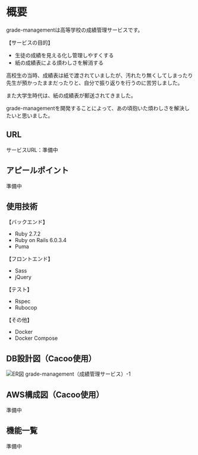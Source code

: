 # 概要
grade-managementは高等学校の成績管理サービスです。

【サービスの目的】

- 生徒の成績を見える化し管理しやすくする
- 紙の成績表による煩わしさを解消する

高校生の当時、成績表は紙で渡されていましたが、汚れたり無くしてしまったり先生が預かったままだったりと、自分で振り返りを行うのに苦労しました。

また大学生時代は、紙の成績表が郵送されてきました。

grade-managementを開発することによって、あの頃抱いた煩わしさを解決したいと思いました。

## URL
サービスURL：準備中

## アピールポイント
準備中

## 使用技術
【バックエンド】
- Ruby 2.7.2
- Ruby on Rails 6.0.3.4
- Puma

【フロントエンド】
- Sass
- jQuery

【テスト】
- Rspec
- Rubocop

【その他】
- Docker
- Docker Compose

## DB設計図（Cacoo使用）
![ER図 grade-management（成績管理サービス）-1](https://user-images.githubusercontent.com/47108632/106648341-82afdb80-65d3-11eb-869a-ea95ffabbfa5.png)

## AWS構成図（Cacoo使用）
準備中

## 機能一覧
準備中
